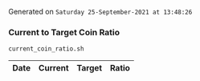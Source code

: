 Generated on `Saturday 25-September-2021 at 13:48:26`

### Current to Target Coin Ratio
`current_coin_ratio.sh`

Date|Current|Target|Ratio
---|---|---|---
